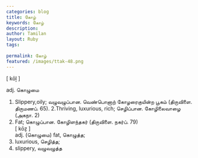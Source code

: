 ```yaml
---
categories: blog
title: கோழ்
keywords: கோழ்
description: 
author: Tamilan
layout: Ruby
tags: 
 
permalink: கோழ்
featured: /images/ttak-48.png
---
```

  
[ kōḻ ]  
  
adj. கொழுமை  
1. Slippery,oily; வழுவழுப்பான. வெண்பொனாற் கோழரைகுயின்ற பூகம் (திருவிளை. திருமணப். 65). 2.Thriving, luxurious, rich; செழிப்பான. கோழிலைவாழை (அகநா. 2)  
3. Fat; கொழுப்பான. கோழிளந்தகர் (திருவிளை. நகர்ப். 79)  
[ kōẕ ]  
adj. (கொழுமை) fat, கொழுத்த;  
2. luxurious, செழித்த;  
3. slippery, வழுவழுத்த